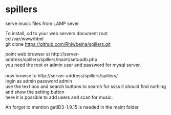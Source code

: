 # spillers
serve music files from LAMP sever<br>

To install, cd to your web servers document root<br>
 cd /var/www/html<br>
 git clone https://github.com/Rhiwbeina/spillers.git<br>
 
 point web browser at http://server-address/spillers/spillers/maint/setupdb.php<br>
 you need the root or admin user and password for mysql server.<br>
 <br>
now browse to http://server-address/spillers/spillers/<br>
login as admin password admin<br>
use the text box and search buttons to search for ssss it should find nothing and show the setting button<br>
here it is possible to add users and scan for music.<br>

Ah forgot to mention getID3-1.9.15 is needed in the maint folder

